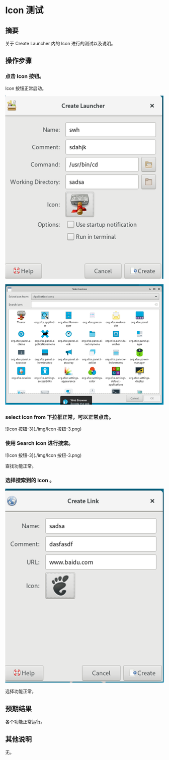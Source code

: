 # Icon 测试

## 摘要

关于 Create Launcher 内的 Icon 进行的测试以及说明。

## 操作步骤

### 点击 Icon 按钮。

Icon 按钮正常启动。

![Icon按钮-1](./img/Icon按钮-1.png)

![Icon按钮-2](./img/Icon按钮-2.png)

### select icon from 下拉框正常，可以正常点击。

![Icon 按钮-3](./img/Icon 按钮-3.png)

### 使用 Search icon 进行搜索。

![Icon 按钮-3](./img/Icon 按钮-3.png)

查找功能正常。

### 选择搜索到的 Icon 。

![Icon按钮-4](./img/Icon按钮-4.png)

选择功能正常。

## 预期结果

各个功能正常运行。

## 其他说明

无。
